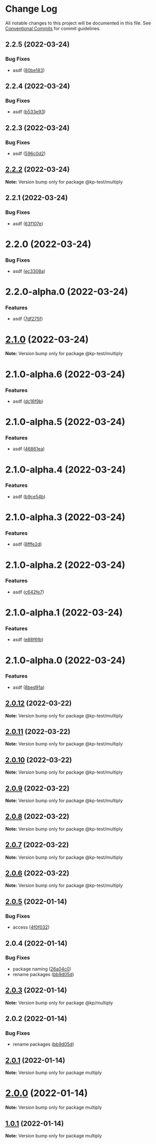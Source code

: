 # Change Log

All notable changes to this project will be documented in this file.
See [Conventional Commits](https://conventionalcommits.org) for commit guidelines.

## 2.2.5 (2022-03-24)


### Bug Fixes

* asdf ([80be183](https://github.com/kevinpagtakhan/calculator-js/commit/80be18356db2dc51ba5c4149bffa8effde057e79))





## 2.2.4 (2022-03-24)


### Bug Fixes

* asdf ([b533e93](https://github.com/kevinpagtakhan/calculator-js/commit/b533e9370adb06132ec73c54eb9329ab577bdcb7))





## 2.2.3 (2022-03-24)


### Bug Fixes

* asdf ([596c0d2](https://github.com/kevinpagtakhan/calculator-js/commit/596c0d2b946fdf810fb42ac3c0be949d357514ba))





## [2.2.2](https://github.com/kevinpagtakhan/calculator-js/compare/@kp-test/multiply@2.2.1...@kp-test/multiply@2.2.2) (2022-03-24)

**Note:** Version bump only for package @kp-test/multiply





## 2.2.1 (2022-03-24)


### Bug Fixes

* asdf ([63f107e](https://github.com/kevinpagtakhan/calculator-js/commit/63f107e918f78cb6a00f738b0aa7526563735c43))





# 2.2.0 (2022-03-24)


### Bug Fixes

* asdf ([ec3308a](https://github.com/kevinpagtakhan/calculator-js/commit/ec3308ad951134925ca7d6018438d0e3bdcf3f24))





# 2.2.0-alpha.0 (2022-03-24)


### Features

* asdf ([7df275f](https://github.com/kevinpagtakhan/calculator-js/commit/7df275f40e6f42ab1e913d7c08eca8a4c7a165f7))





# [2.1.0](https://github.com/kevinpagtakhan/calculator-js/compare/@kp-test/multiply@2.1.0-alpha.6...@kp-test/multiply@2.1.0) (2022-03-24)

**Note:** Version bump only for package @kp-test/multiply





# 2.1.0-alpha.6 (2022-03-24)


### Features

* asdf ([dc16f9b](https://github.com/kevinpagtakhan/calculator-js/commit/dc16f9b07f488cc615fb8f45a48bf9affc6e9294))





# 2.1.0-alpha.5 (2022-03-24)


### Features

* asdf ([46861ea](https://github.com/kevinpagtakhan/calculator-js/commit/46861ea24e5a0c8057d05b9b265ec9871e42beed))





# 2.1.0-alpha.4 (2022-03-24)


### Features

* asdf ([b9ce54b](https://github.com/kevinpagtakhan/calculator-js/commit/b9ce54b4c7e78f1ecc9b88abf678f2e47142ae00))





# 2.1.0-alpha.3 (2022-03-24)


### Features

* asdf ([8fffe2d](https://github.com/kevinpagtakhan/calculator-js/commit/8fffe2d8922d748c18a7fb30003ba265919fab9d))





# 2.1.0-alpha.2 (2022-03-24)


### Features

* asdf ([c642fe7](https://github.com/kevinpagtakhan/calculator-js/commit/c642fe7fe24bea59cac38bebb31b5e182dbbaf3a))





# 2.1.0-alpha.1 (2022-03-24)


### Features

* asdf ([e88f6fb](https://github.com/kevinpagtakhan/calculator-js/commit/e88f6fb83ca17935523f76fddf31bcaac311000c))





# 2.1.0-alpha.0 (2022-03-24)


### Features

* asdf ([8bed91a](https://github.com/kevinpagtakhan/calculator-js/commit/8bed91a9ff7ae6a53bbc164cc5135d668cfc496b))





## [2.0.12](https://github.com/kevinpagtakhan/calculator-js/compare/@kp-test/multiply@2.0.11...@kp-test/multiply@2.0.12) (2022-03-22)

**Note:** Version bump only for package @kp-test/multiply





## [2.0.11](https://github.com/kevinpagtakhan/calculator-js/compare/@kp-test/multiply@2.0.10...@kp-test/multiply@2.0.11) (2022-03-22)

**Note:** Version bump only for package @kp-test/multiply





## [2.0.10](https://github.com/kevinpagtakhan/calculator-js/compare/@kp-test/multiply@2.0.9...@kp-test/multiply@2.0.10) (2022-03-22)

**Note:** Version bump only for package @kp-test/multiply





## [2.0.9](https://github.com/kevinpagtakhan/calculator-js/compare/@kp-test/multiply@2.0.8...@kp-test/multiply@2.0.9) (2022-03-22)

**Note:** Version bump only for package @kp-test/multiply





## [2.0.8](https://github.com/kevinpagtakhan/calculator-js/compare/@kp-test/multiply@2.0.7...@kp-test/multiply@2.0.8) (2022-03-22)

**Note:** Version bump only for package @kp-test/multiply





## [2.0.7](https://github.com/kevinpagtakhan/calculator-js/compare/@kp-test/multiply@2.0.6...@kp-test/multiply@2.0.7) (2022-03-22)

**Note:** Version bump only for package @kp-test/multiply





## [2.0.6](https://github.com/kevinpagtakhan/calculator-js/compare/@kp-test/multiply@2.0.5...@kp-test/multiply@2.0.6) (2022-03-22)

**Note:** Version bump only for package @kp-test/multiply





## [2.0.5](https://github.com/kevinpagtakhan/calculator-js/compare/@kp-test/multiply@2.0.4...@kp-test/multiply@2.0.5) (2022-01-14)


### Bug Fixes

* access ([4f0f032](https://github.com/kevinpagtakhan/calculator-js/commit/4f0f0327f105f5c206b32ca1d9b15ee542fd927e))





## 2.0.4 (2022-01-14)


### Bug Fixes

* package naming ([26a04c0](https://github.com/kevinpagtakhan/calculator-js/commit/26a04c0df308ac546c9c1c65702cdb1503d87856))
* rename packages ([bb9d05d](https://github.com/kevinpagtakhan/calculator-js/commit/bb9d05d8e9c56bc35e32819ae9f934a56f1602c7))





## [2.0.3](https://github.com/kevinpagtakhan/calculator-js/compare/@kp/multiply@2.0.2...@kp/multiply@2.0.3) (2022-01-14)

**Note:** Version bump only for package @kp/multiply





## 2.0.2 (2022-01-14)


### Bug Fixes

* rename packages ([bb9d05d](https://github.com/kevinpagtakhan/calculator-js/commit/bb9d05d8e9c56bc35e32819ae9f934a56f1602c7))





## [2.0.1](https://github.com/kevinpagtakhan/calculator-js/compare/multiply@2.0.0...multiply@2.0.1) (2022-01-14)

**Note:** Version bump only for package multiply





# [2.0.0](https://github.com/kevinpagtakhan/calculator-js/compare/multiply@1.0.1...multiply@2.0.0) (2022-01-14)

**Note:** Version bump only for package multiply





## [1.0.1](https://github.com/kevinpagtakhan/calculator-js/compare/multiply@1.0.0...multiply@1.0.1) (2022-01-14)

**Note:** Version bump only for package multiply
